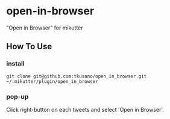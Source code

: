 open-in-browser
===============

"Open in Browser" for mikutter

How To Use
----------

### install

```Shell
git clone git@github.com:tkusano/open_in_browser.git ~/.mikutter/plugin/open_in_browser
```

### pop-up

Click right-button on each tweets and select 'Open in Browser'.
